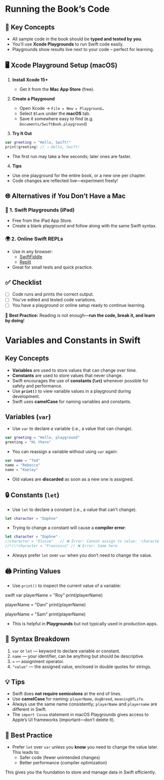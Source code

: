 # Running the Book’s Code

## 🧠 Key Concepts
- All sample code in the book should be **typed and tested by you**.
- You'll use **Xcode Playgrounds** to run Swift code easily.
- Playgrounds show results live next to your code – perfect for learning.

## 🖥️ Xcode Playground Setup (macOS)
1. **Install Xcode 15+**
   - Get it from the **Mac App Store** (free).

2. **Create a Playground**
   - Open Xcode → `File ▸ New ▸ Playground…`
   - Select `Blank` under the **macOS** tab.
   - Save it somewhere easy to find (e.g. `Documents/SwiftBook.playground`)

3. **Try It Out**
```swift
var greeting = "Hello, Swift!"
print(greeting) // ⇒ Hello, Swift!
```
- The first run may take a few seconds; later ones are faster.

4. **Tips**
- Use one playground for the entire book, or a new one per chapter.
- Code changes are reflected live—experiment freely!

## 🌐 Alternatives if You Don’t Have a Mac

### 🛜 1. Swift Playgrounds (iPad)
- Free from the iPad App Store.
- Create a blank playground and follow along with the same Swift syntax.

### 🌍 2. Online Swift REPLs
- Use in any browser:
  - [SwiftFiddle](https://swiftfiddle.com)
  - [Replit](https://replit.com)
- Great for small tests and quick practice.

## ✅ Checklist
- [ ] Code runs and prints the correct output.
- [ ] You've edited and tested code variations.
- [ ] You have a playground or online setup ready to continue learning.

🧠 **Best Practice:** Reading is not enough—**run the code, break it, and learn by doing**!

# Variables and Constants in Swift

## Key Concepts
- **Variables** are used to store values that can change over time.
- **Constants** are used to store values that never change.
- Swift encourages the use of **constants (`let`)** whenever possible for safety and performance.
- Use **`print()`** to view variable values in a playground during development.
- Swift uses **camelCase** for naming variables and constants.

## Variables (`var`)
- Use `var` to declare a variable (i.e., a value that can change).

```swift
var greeting = "Hello, playground"
greeting = "Hi there"
```

- You can reassign a variable without using `var` again:

```swift
var name = "Ted"
name = "Rebecca"
name = "Keeley"
```

- Old values are **discarded** as soon as a new one is assigned.

## 🔒 Constants (`let`)
- Use `let` to declare a constant (i.e., a value that can’t change).

```swift
let character = "Daphne"
```

- Trying to change a constant will cause a **compiler error**:

```swift
let character = "Daphne"
//character = "Eloise"   // ❌ Error: Cannot assign to value: 'character' is a 'let' constant
//*/\*character = "Francesca" // ❌ Error: Same here
```

- Always prefer `let` over `var` when you don’t need to change the value.

## 🖨 Printing Values
- Use `print()` to inspect the current value of a variable:

swift
var playerName = "Roy"
print(playerName)

playerName = "Dani"
print(playerName)

playerName = "Sam"
print(playerName)

- This is helpful in **Playgrounds** but not typically used in production apps.

## 🧱 Syntax Breakdown
1. `var` or `let` — keyword to declare variable or constant.
2. `name` — your identifier, can be anything but should be descriptive.
3. `=` — assignment operator.
4. `"value"` — the assigned value, enclosed in double quotes for strings.

## 💡 Tips
- Swift does **not require semicolons** at the end of lines.
- Use **camelCase** for naming: `playerName`, `dogBreed`, `meaningOfLife`.
- Always use the same name consistently; `playerName` and `playername` are different in Swift.
- The `import Cocoa` statement in macOS Playgrounds gives access to Apple’s UI frameworks (important—don’t delete it).

## 🧼 Best Practice
- Prefer `let` over `var` unless you **know** you need to change the value later. This leads to:
  - Safer code (fewer unintended changes)
  - Better performance (compiler optimization)

This gives you the foundation to store and manage data in Swift efficiently.

